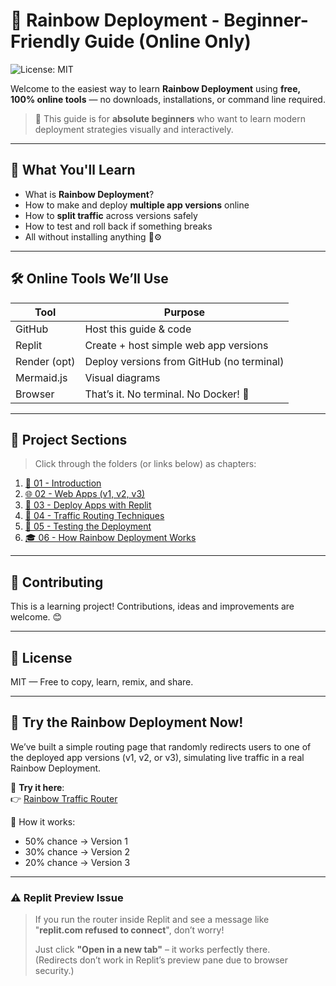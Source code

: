 # 🌈 Rainbow Deployment - Beginner-Friendly Guide (Online Only)
![License: MIT](https://img.shields.io/badge/License-MIT-yellow.svg)

Welcome to the easiest way to learn **Rainbow Deployment** using **free, 100% online tools** — no downloads, installations, or command line required.

> 🐣 This guide is for **absolute beginners** who want to learn modern deployment strategies visually and interactively.

---

## 🧠 What You'll Learn

- What is **Rainbow Deployment**?
- How to make and deploy **multiple app versions** online
- How to **split traffic** across versions safely
- How to test and roll back if something breaks
- All without installing anything 🚫⚙️

---

## 🛠 Online Tools We’ll Use

| Tool        | Purpose                                   |
|-------------|-------------------------------------------|
| GitHub      | Host this guide & code                    |
| Replit      | Create + host simple web app versions     |
| Render (opt)| Deploy versions from GitHub (no terminal) |
| Mermaid.js  | Visual diagrams                           |
| Browser     | That’s it. No terminal. No Docker! 🧼     |

---

## 📘 Project Sections

> Click through the folders (or links below) as chapters:

1. [📖 01 - Introduction](01-introduction/README.md)  
2. [🌐 02 - Web Apps (v1, v2, v3)](02-web-apps/README.md)  
3. [🚀 03 - Deploy Apps with Replit](03-deploy-with-replit/README.md)  
4. [🔀 04 - Traffic Routing Techniques](04-traffic-routing/README.md)  
5. [🧪 05 - Testing the Deployment](05-testing/README.md)  
6. [🎓 06 - How Rainbow Deployment Works](06-how-it-works/README.md)  

---

## 🤝 Contributing

This is a learning project! Contributions, ideas and improvements are welcome. 😊

---

## 📄 License

MIT — Free to copy, learn, remix, and share.

---

## 🌈 Try the Rainbow Deployment Now!

We’ve built a simple routing page that randomly redirects users to one of the deployed app versions (v1, v2, or v3), simulating live traffic in a real Rainbow Deployment.

🔀 **Try it here**:  
👉 [Rainbow Traffic Router](https://replit.com/@iamdakheel/rainbow-router)

🧠 How it works:
- 50% chance → Version 1  
- 30% chance → Version 2  
- 20% chance → Version 3  

---

### ⚠️ Replit Preview Issue

> If you run the router inside Replit and see a message like  
> "**replit.com refused to connect**", don’t worry!
> 
> Just click **"Open in a new tab"** – it works perfectly there.  
> (Redirects don’t work in Replit’s preview pane due to browser security.)
